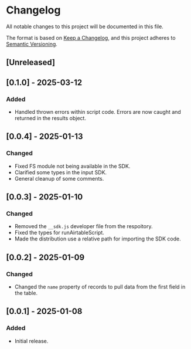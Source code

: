 # Changelog

All notable changes to this project will be documented in this file.

The format is based on [Keep a Changelog](https://keepachangelog.com/en/1.1.0/),
and this project adheres to [Semantic Versioning](https://semver.org/spec/v2.0.0.html).

## [Unreleased]

## [0.1.0] - 2025-03-12

### Added

- Handled thrown errors within script code. Errors are now caught and returned in the results object.

## [0.0.4] - 2025-01-13

### Changed

- Fixed FS module not being available in the SDK.
- Clarified some types in the input SDK.
- General cleanup of some comments.

## [0.0.3] - 2025-01-10

### Changed

- Removed the `__sdk.js` developer file from the respoitory.
- Fixed the types for runAirtableScript.
- Made the distribution use a relative path for importing the SDK code.

## [0.0.2] - 2025-01-09

### Changed

- Changed the `name` property of records to pull data from the first field in the table.

## [0.0.1] - 2025-01-08

### Added

- Initial release.
